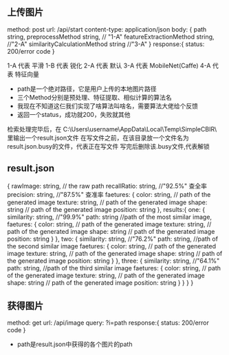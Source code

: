 上传图片
----- 
method: post
url: /api/start
content-type: application/json
body: {
    path string,
    preprocessMethod string, // "1-A"
    featureExtractionMethod string, //"2-A"
    similarityCalculationMethod string //"3-A"
}
response:{
    status: 200/error code
}

1-A 代表 平滑
1-B 代表 锐化
2-A 代表 默认
3-A 代表 MobileNet(Caffe)
4-A 代表 特征向量

- path是一个绝对路径，它是用户上传的本地图片路径
- 三个Method分别是预处理、特征提取、相似计算的算法名
- 我现在不知道这仨我们实现了啥算法叫啥名，需要算法大佬给个反馈
- 返回一个status，成功就200，失败就其他


检索处理完毕后，在 C:\Users\username\AppData\Local\Temp\SimpleCBIR\ 里输出一个result.json文件
在写文件之前，在该目录放一个文件名为result.json.busy的文件，代表正在写文件
写完后删除该.busy文件,代表解锁

result.json
-------
{
    rawImage: string, // the raw path
    recallRatio: string, //"92.5%" 查全率
    precision: string, //"87.5%" 查准率
    faetures: {
        color: string, // path of the generated image
        texture: string, // path of the generated image
        shape: string // path of the generated image
        position: string
    },
    results:{
        one: {
            similarity: string, //"99.9%"
            path: string //path of the most similar image,
            faetures: {
            color: string, // path of the generated image
            texture: string, // path of the generated image
            shape: string // path of the generated image
            position: string
            }
        },
        two: {
            similarity: string, //"76.2%"
            path: string, //path of the second similar image
            faetures: {
            color: string, // path of the generated image
            texture: string, // path of the generated image
            shape: string // path of the generated image
            position: string
            }
        },
        three: {
            similarity: string, //"64.1%"
            path: string, //path of the third similar image
            faetures: {
            color: string, // path of the generated image
            texture: string, // path of the generated image
            shape: string // path of the generated image
            position: string
            }
        }
    }
}

获得图片
---------
method: get
url: /api/image
query: ?i=path
response:{
    status: 200/error code
}
- path是result.json中获得的各个图片的path
